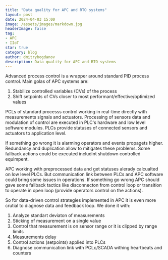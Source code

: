 ```yaml
---
title: "Data quality for APC and RTO systems"
layout: post
date: 2024-04-03 15:00
image: /assets/images/markdown.jpg
headerImage: false
tag:
- APC
- IIoT
star: true
category: blog
author: dmitrybogdanov
description: Data quality for APC and RTO systems
---
```


Advanced process control is a wrapper around standard PID process control. Main golas of APC systems are:

1. Stabilize controlled variables (CVs) of the process
2. Shift setpoints of CVs closer to most performant/effective/optimized values


PCLs of standard processs control working in real-time directly with measurements signals and actuators. Processing of sensors data and modulation of control are executed in PLC's hardware and low level software modules. PLCs provide statuses of connected sensors and actuators to application level. 

If something go wrong it is alarming operators and events propagets higher. Redundancy and duplication allow to mitigates these problems. Some fallback actions could be executed includint shutdown controlled equimpent.

APC working with preprocessed data and get statuses alerady calcualted on low level PLCs. But communication link between PLCs and APC software could bring some issues in operations. If something go wrong APC should gave some fallback tactics like disconnecton from control loop or transition to operate in open loop (provide operators control on the actions). 

So for data-driven control strategies implemented in APC it is even more crutial to diagnose data and feedback loop. We done it with:
1. Analyze standart deviaton of measurements
2. Sticking of measurement on a single value
3. Control that measurement is on sensor range or it is clipped by range limits
4. Measurements delay
5. Control actions (setpoints) applied into PLCs
6. Diagnose communication link with PCLc/SCADA withing heartbeats and counters 

